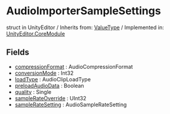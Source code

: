 # AudioImporterSampleSettings
struct in UnityEditor
 / Inherits from: <a href="https://docs.unity3d.com/6000.1/Documentation/ScriptReference/ValueType.html">ValueType</a> / Implemented in: <a href="https://docs.unity3d.com/6000.1/Documentation/ScriptReference/UnityEditor.CoreModule.html">UnityEditor.CoreModule</a>

## Fields
- <a href="https://docs.unity3d.com/6000.1/Documentation/ScriptReference/AudioImporterSampleSettings-compressionFormat.html">compressionFormat</a> : AudioCompressionFormat
- <a href="https://docs.unity3d.com/6000.1/Documentation/ScriptReference/AudioImporterSampleSettings-conversionMode.html">conversionMode</a> : Int32
- <a href="https://docs.unity3d.com/6000.1/Documentation/ScriptReference/AudioImporterSampleSettings-loadType.html">loadType</a> : AudioClipLoadType
- <a href="https://docs.unity3d.com/6000.1/Documentation/ScriptReference/AudioImporterSampleSettings-preloadAudioData.html">preloadAudioData</a> : Boolean
- <a href="https://docs.unity3d.com/6000.1/Documentation/ScriptReference/AudioImporterSampleSettings-quality.html">quality</a> : Single
- <a href="https://docs.unity3d.com/6000.1/Documentation/ScriptReference/AudioImporterSampleSettings-sampleRateOverride.html">sampleRateOverride</a> : UInt32
- <a href="https://docs.unity3d.com/6000.1/Documentation/ScriptReference/AudioImporterSampleSettings-sampleRateSetting.html">sampleRateSetting</a> : AudioSampleRateSetting
